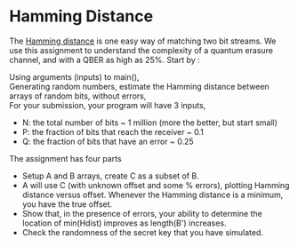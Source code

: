 # Hamming Distance 

The [Hamming distance](https://www.geeksforgeeks.org/hamming-distance-two-strings/) is one easy way of matching two bit streams. We use this assignment to understand the complexity of a quantum erasure channel, and with a QBER as high as 25%. Start by : 

Using arguments (inputs) to main(),   
Generating random numbers, estimate the Hamming distance between arrays of random bits, without errors,    
For your submission, your program will have 3 inputs,    
- N: the total number of bits ~ 1 million (more the better, but start small)
- P: the fraction of bits that reach the receiver ~ 0.1
- Q: the fraction of bits that have an error ~ 0.25

The assignment has four parts  
- Setup A and B arrays, create C as a subset of B.
- A will use C (with unknown offset and some % errors), plotting Hamming distance versus offset. Whenever the Hamming distance is a minimum, you have the true offset.
- Show that, in the presence of errors, your ability to determine the location of min(Hdist) improves as length(B') increases.
- Check the randomness of the secret key that you have simulated.
